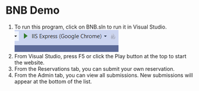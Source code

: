 # BNB Demo
1. To run this program, click on BNB.sln to run it in Visual Studio.
![Play button in Visual Studio](screenshots/vs_play_button.png)
2. From Visual Studio, press F5 or click the Play button at the top to start the website.
3. From the Reservations tab, you can submit your own reservation. 
4. From the Admin tab, you can view all submissions. New submissions will appear at the bottom of the list.
